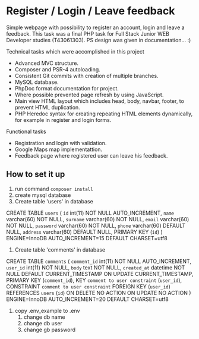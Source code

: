# Register / Login / Leave feedback 

Simple webpage with possibility to register an account, login and leave a feedback. This task was 
a final PHP task for Full Stack Junior WEB Developer studies (T43061303). PS design was given in documentation... :)

Technical tasks which were accomplished in this project

- Advanced MVC structure.
- Composer and PSR-4 autoloading.
- Consistent Git commits with creation of multiple branches.
- MySQL database.
- PhpDoc format documentation for project.
- Where possible prevented page refresh by using JavaScript.
- Main view HTML layout which includes head, body, navbar, footer, to prevent HTML duplication.
- PHP Heredoc syntax for creating repeating HTML elements dynamically, for example in register and login forms.
  
Functional tasks

- Registration and login with validation.
- Google Maps map implementattion.
- Feedback page where registered user can leave his feedback.

## How to set it up

1. run command `composer install`
1. create mysql database
1. Create table 'users' in database

CREATE TABLE `users` (
`id` int(11) NOT NULL AUTO_INCREMENT,
`name` varchar(60) NOT NULL,
`surname` varchar(60) NOT NULL,
`email` varchar(60) NOT NULL,
`password` varchar(60) NOT NULL,
`phone` varchar(60) DEFAULT NULL,
`address` varchar(60) DEFAULT NULL,
PRIMARY KEY (`id`)
) ENGINE=InnoDB AUTO_INCREMENT=15 DEFAULT CHARSET=utf8

1. Create table 'comments' in database

CREATE TABLE `comments` (
`comment_id` int(11) NOT NULL AUTO_INCREMENT,
`user_id` int(11) NOT NULL,
`body` text NOT NULL,
`created_at` datetime NOT NULL DEFAULT CURRENT_TIMESTAMP ON UPDATE CURRENT_TIMESTAMP,
PRIMARY KEY (`comment_id`),
KEY `comment to user constraint` (`user_id`),
CONSTRAINT `comment to user constraint` FOREIGN KEY (`user_id`) REFERENCES `users` (`id`) ON DELETE NO ACTION ON UPDATE NO ACTION
) ENGINE=InnoDB AUTO_INCREMENT=20 DEFAULT CHARSET=utf8

1. copy .env_example to .env
    1. change db name
    1. change db user
    1. change gb password

